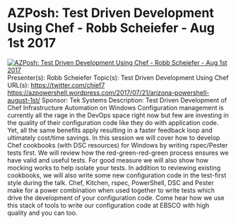 ﻿# AZPosh: Test Driven Development Using Chef - Robb Scheiefer - Aug 1st 2017

[![AZPosh: Test Driven Development Using Chef - Robb Scheiefer - Aug 1st 2017](https://i3.ytimg.com/vi/2j3vHLDdWRc/hqdefault.jpg "AZPosh: Test Driven Development Using Chef - Robb Scheiefer - Aug 1st 2017")](https://www.youtube.com/watch?v=2j3vHLDdWRc)
Presenter(s): Robb Scheiefer
Topic(s): Test Driven Development Using Chef
URL(s): 
https://twitter.com/chief7
https://azpowershell.wordpress.com/2017/07/21/arizona-powershell-august-1st/
Sponsor: Tek Systems 
Description:
Test Driven Development of Chef Infrastructure Automation on Windows Configuration management is currently all the rage in the DevOps space right now but few are investing in the quality of their configuration code like they do with application code. Yet, all the same benefits apply resulting in a faster feedback loop and ultimately cost/time savings. In this session we will cover how to develop Chef cookbooks (with DSC resources) for Windows by writing rspec/Pester tests first. We will review how the red-green-red-green process ensures we have valid and useful tests. For good measure we will also show how mocking works to help isolate your tests. In addition to reviewing existing cookbooks, we will also write some new configuration code in the test-first style during the talk.  Chef, Kitchen, rspec, PowerShell, DSC and Pester make for a power combination when used together to write tests which drive the development of your configuration code. Come hear how we use this stack of tools to write our configuration code at EBSCO with high quality and you can too.


